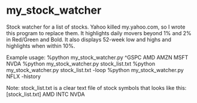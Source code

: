 # my_stock_watcher
 Stock watcher for a list of stocks.
 Yahoo killed my.yahoo.com, so I wrote this program to replace them.
 It highlights daily movers beyond 1% and 2% in Red/Green and Bold.
 It also displays 52-week low and highs and highlights when within 10%.

 Example usage:
  %python my_stock_watcher.py ^GSPC AMD AMZN MSFT NVDA
  %python my_stock_watcher.py stock_list.txt
  %python my_stock_watcher.py stock_list.txt -loop
  %python my_stock_watcher.py NFLX -history

 Note: stock_list.txt is a clear text file of stock symbols that looks like this:
 [stock_list.txt]
  AMD
  INTC
  NVDA
